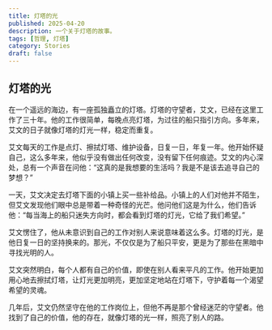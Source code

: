 ```yaml
---
title: 灯塔的光
published: 2025-04-20
description: 一个关于灯塔的故事。
tags: [哲理, 灯塔]
category: Stories
draft: false
---
```

## 灯塔的光
在一个遥远的海边，有一座孤独矗立的灯塔。灯塔的守望者，艾文，已经在这里工作了三十年。他的工作很简单，每晚点亮灯塔，为过往的船只指引方向。多年来，艾文的日子就像灯塔的灯光一样，稳定而重复。

艾文每天的工作是点灯、擦拭灯塔、维护设备，日复一日，年复一年。他开始怀疑自己，这么多年来，他似乎没有做出任何改变，没有留下任何痕迹。艾文的内心深处，总有一个声音在问他：“这真的是我想要的生活吗？我是不是该去追寻自己的梦想？”

一天，艾文决定去灯塔下面的小镇上买一些补给品。小镇上的人们对他并不陌生，但艾文发现他们眼中总是带着一种奇怪的光芒。他问他们这是为什么，他们告诉他：“每当海上的船只迷失方向时，都会看到灯塔的灯光，它给了我们希望。”

艾文愣住了，他从未意识到自己的工作对别人来说意味着这么多。灯塔的灯光，是他日复一日的坚持换来的。那光，不仅仅是为了船只平安，更是为了那些在黑暗中寻找光明的人。

艾文突然明白，每个人都有自己的价值，即使在别人看来平凡的工作。他开始更加用心地去擦拭灯塔，让灯光更加明亮，更加坚定地站在灯塔下，守护着每一个渴望希望的灵魂。

几年后，艾文仍然坚守在他的工作岗位上，但他不再是那个曾经迷茫的守望者。他找到了自己的价值，他的存在，就像灯塔的光一样，照亮了别人的路。

